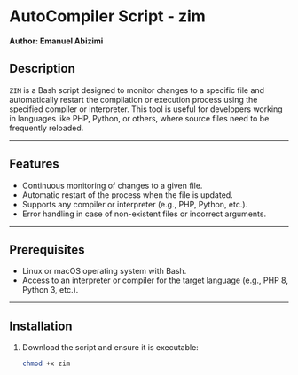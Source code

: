 # AutoCompiler Script - zim

**Author: Emanuel Abizimi**

## Description

`ZIM` is a Bash script designed to monitor changes to a specific file and automatically restart the compilation or execution process using the specified compiler or interpreter. This tool is useful for developers working in languages like PHP, Python, or others, where source files need to be frequently reloaded.

---

## Features

- Continuous monitoring of changes to a given file.
- Automatic restart of the process when the file is updated.
- Supports any compiler or interpreter (e.g., PHP, Python, etc.).
- Error handling in case of non-existent files or incorrect arguments.

---

## Prerequisites

- Linux or macOS operating system with Bash.
- Access to an interpreter or compiler for the target language (e.g., PHP 8, Python 3, etc.).

---

## Installation

1. Download the script and ensure it is executable:
   ```bash
   chmod +x zim
